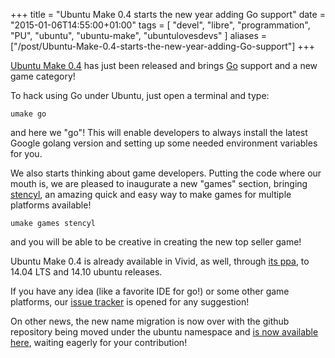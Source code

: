 +++
title = "Ubuntu Make 0.4 starts the new year adding Go support"
date = "2015-01-06T14:55:00+01:00"
tags = [ "devel", "libre", "programmation", "PU", "ubuntu", "ubuntu-make", "ubuntulovesdevs" ]
aliases = ["/post/Ubuntu-Make-0.4-starts-the-new-year-adding-Go-support"]
+++
    <p><a href="https://launchpad.net/ubuntu/+source/ubuntu-make/0.4">Ubuntu Make 0.4</a> has just been released and brings <a href="http://golang.org/">Go</a> support and a new game category!</p>


<p>To hack using Go under Ubuntu, just open a terminal and type:</p>


<p><code>umake go</code></p>


<p>and here we "go"! This will enable developers to always install the latest Google golang version and setting up some needed environment variables for you.</p>


<p>We also starts thinking about game developers. Putting the code where our mouth is, we are pleased to inaugurate a new "games" section, bringing <a href="http://www.stencyl.com/">stencyl</a>, an amazing quick and easy way to make games for multiple platforms available!</p>


<p><code>umake games stencyl</code></p>


<p>and you will be able to be creative in creating the new top seller game!</p>


<p>Ubuntu Make 0.4 is already available in Vivid, as well, through <a href="https://launchpad.net/~ubuntu-desktop/+archive/ubuntu/ubuntu-make">its ppa</a>, to 14.04 LTS and 14.10 ubuntu releases.</p>


<p>If you have any idea (like a favorite IDE for go!) or some other game platforms, our <a href="https://github.com/ubuntu/ubuntu-make/issues">issue tracker</a> is opened for any suggestion!</p>


<p>On other news, the new name migration is now over with the github repository being moved under the ubuntu namespace and <a href="https://github.com/ubuntu/ubuntu-make">is now available here</a>, waiting eagerly for your contribution!</p>